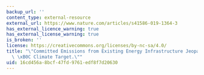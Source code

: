 ```yaml
---
backup_url: ''
content_type: external-resource
external_url: https://www.nature.com/articles/s41586-019-1364-3
has_external_licence_warning: true
has_external_license_warning: true
is_broken: ''
license: https://creativecommons.org/licenses/by-nc-sa/4.0/
title: "\"Committed Emissions from Existing Energy Infrastructure Jeopardize\_1.5\
  \ \xB0C Climate Target.\""
uid: 16cd456a-8bcf-47fd-9761-edf8f7d20630
---
```


